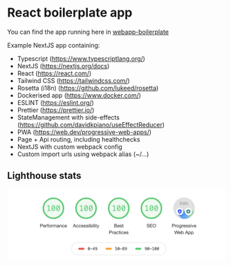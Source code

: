 # React boilerplate app

You can find the app running here in [webapp-boilerplate](https://next-boilerplate-delta.vercel.app/)

Example NextJS app containing:

- Typescript (https://www.typescriptlang.org/)
- NextJS (https://nextjs.org/docs)
- React (https://react.com/)
- Tailwind CSS (https://tailwindcss.com/)
- Rosetta (i18n) (https://github.com/lukeed/rosetta)
- Dockerised app (https://www.docker.com/)
- ESLINT (https://eslint.org/)
- Prettier (https://prettier.io/)
- StateManagement with side-effects (https://github.com/davidkpiano/useEffectReducer)
- PWA (https://web.dev/progressive-web-apps/)
- Page + Api routing, including healthchecks
- NextJS with custom webpack config
- Custom import urls using webpack alias (~/...)

## Lighthouse stats

![Lighthouse stats](docs/lighthouse.png)
